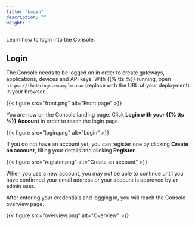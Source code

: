 ```yaml
---
title: "Login"
description: ""
weight: 1
---
```


Learn how to login into the Console.

<!--more-->

## Login

The Console needs to be logged on in order to create gateways, applications, devices and API keys. With {{% tts %}} running, open `https://thethings.example.com` (replace with the URL of your deployment) in your browser.

{{< figure src="front.png" alt="Front page" >}}

You are now on the Console landing page. Click **Login with your {{% tts %}} Account** in order to reach the login page.

{{< figure src="login.png" alt="Login" >}}

If you do not have an account yet, you can register one by clicking **Create an account**, filling your details and clicking **Register**.

{{< figure src="register.png" alt="Create an account" >}}

When you use a new account, you may not be able to continue until you have confirmed your email address or your account is approved by an admin user.

After entering your credentials and logging in, you will reach the Console overview page.

{{< figure src="overview.png" alt="Overview" >}}
